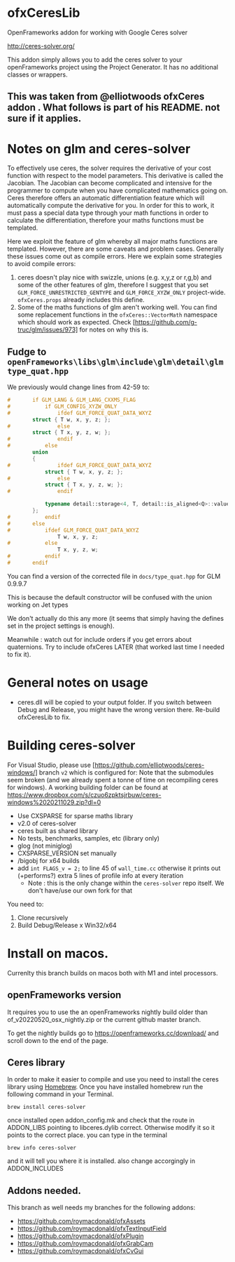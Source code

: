 # ofxCeresLib

OpenFrameworks addon for working with Google Ceres solver

http://ceres-solver.org/

This addon simply allows you to add the ceres solver to your openFrameworks project using the Project Generator. It has no additional classes or wrappers.

## This was taken from @elliotwoods ofxCeres addon . What follows is part of his README. not sure if it applies.


# Notes on glm and ceres-solver

To effectively use ceres, the solver requires the derivative of your cost function with respect to the model parameters. This derivative is called the Jacobian. The Jacobian can become complicated and intensive for the programmer to compute when you have complicated mathematics going on. Ceres therefore offers an automatic differentiation feature which will automatically compute the derivative for you. In order for this to work, it must pass a special data type through your math functions in order to calculate the differentiation, therefore your maths functions must be templated.

Here we exploit the feature of glm whereby all major maths functions are templated. However, there are some caveats and problem cases. Generally these issues come out as compile errors. Here we explain some strategies to avoid compile errors:


1. ceres doesn't play nice with swizzle, unions (e.g. x,y,z or r,g,b) and some of the other features of glm, therefore I suggest that you set `GLM_FORCE_UNRESTRICTED_GENTYPE` and `GLM_FORCE_XYZW_ONLY` project-wide. `ofxCeres.props` already includes this define.
2. Some of the maths functions of glm aren't working well. You can find some replacement functions in the `ofxCeres::VectorMath` namespace which should work as expected. Check [https://github.com/g-truc/glm/issues/973] for notes on why this is.

## Fudge to `openFrameworks\libs\glm\include\glm\detail\glmtype_quat.hpp`

We previously would change lines from 42-59 to:

```c++
#		if GLM_LANG & GLM_LANG_CXXMS_FLAG
#			if GLM_CONFIG_XYZW_ONLY
#				ifdef GLM_FORCE_QUAT_DATA_WXYZ
		struct { T w, x, y, z; };
#				else
		struct { T x, y, z, w; };
#				endif
#			else
		union
		{
#				ifdef GLM_FORCE_QUAT_DATA_WXYZ
			struct { T w, x, y, z; };
#				else
			struct { T x, y, z, w; };
#				endif

			typename detail::storage<4, T, detail::is_aligned<Q>::value>::type data;
		};
#			endif
#		else
#			ifdef GLM_FORCE_QUAT_DATA_WXYZ
				T w, x, y, z;
#			else
				T x, y, z, w;
#			endif
#		endif
```

You can find a version of the corrected file in `docs/type_quat.hpp` for GLM 0.9.9.7

This is because the default constructor will be confused with the union working on Jet types

We don't actually do this any more (it seems that simply having the defines set in the project settings is enough).

Meanwhile : watch out for include orders if you get errors about quaternions. Try to include ofxCeres LATER (that worked last time I needed to fix it).

# General notes on usage

* ceres.dll will be copied to your output folder. If you switch between Debug and Release, you might have the wrong version there. Re-build ofxCeresLib to fix.


# Building ceres-solver

For Visual Studio, please use [https://github.com/elliotwoods/ceres-windows/] branch `v2` which is configured for:
Note that the submodules seem broken (and we already spent a tonne of time on recompiling ceres for windows). A working building folder can be found at https://www.dropbox.com/s/czuo6zpktsjrbuw/ceres-windows%2020211029.zip?dl=0

* Use CXSPARSE for sparse maths library
* v2.0 of ceres-solver
* ceres built as shared library
* No tests, benchmarks, samples, etc (library only)
* glog (not miniglog)
* CXSPARSE_VERSION set manually
* /bigobj for x64 builds
* add `int FLAGS_v = 2;` to line 45 of `wall_time.cc` otherwise it prints out (+performs?) extra 5 lines of profile info at every iteration
	* Note : this is the only change within the `ceres-solver` repo itself. We don't have/use our own fork for that

You need to:

1. Clone recursively
2. Build Debug/Release x Win32/x64



# Install on macos.
Currenlty this branch builds on macos both with M1 and intel processors.

## openFrameworks version

It requires you to use the an openFrameworks nightly build older than of_v20220520_osx_nightly.zip or the current github master branch.

To get the nightly builds go to https://openframeworks.cc/download/ and scroll down to the end of the page.

## Ceres library

In order to make it easier to compile and use you need to install the ceres library using [Homebrew](https://brew.sh/). Once you have installed homebrew run the following command in your Terminal.
```
brew install ceres-solver
```

once installed open addon_config.mk and check that the route in ADDON_LIBS pointing to libceres.dylib correct. Otherwise modify it so it points to the correct place. you can type in the terminal 
```
brew info ceres-solver
``` 
and it will tell you where it is installed.
also change accorgingly in ADDON_INCLUDES

## Addons needed.

This branch as well needs my branches for the following addons:

* https://github.com/roymacdonald/ofxAssets
* https://github.com/roymacdonald/ofxTextInputField
* https://github.com/roymacdonald/ofxPlugin
* https://github.com/roymacdonald/ofxGrabCam
* https://github.com/roymacdonald/ofxCvGui
